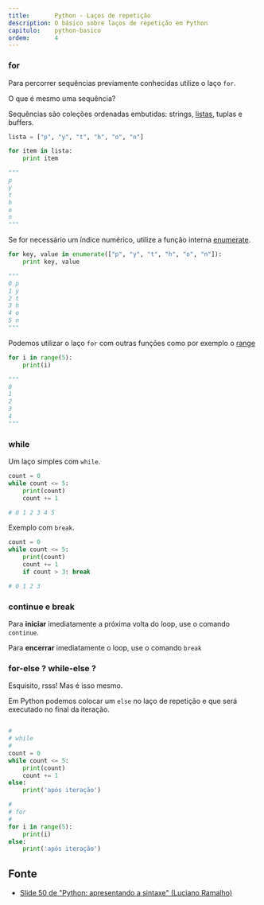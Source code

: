 ```yaml
---
title:       Python - Laços de repetição
description: O básico sobre laços de repetição em Python
capitulo:    python-basico
ordem:       4
---
```


### for

Para percorrer sequências previamente conhecidas utilize o laço `for`.

O que é mesmo uma sequência?

Sequências são coleções ordenadas embutidas: strings, [listas](/python/listas/), tuplas e buffers.

```python
lista = ["p", "y", "t", "h", "o", "n"]

for item in lista:
    print item

"""
p
y
t
h
o
n
"""
```

Se for necessário um índice numérico, utilize a função interna [enumerate](/python/built-in/enumerate).

```python
for key, value in enumerate(["p", "y", "t", "h", "o", "n"]):
    print key, value

"""
0 p
1 y
2 t
3 h
4 o
5 n
"""
```

Podemos utilizar o laço `for` com outras funções como por exemplo o [range]()

```python
for i in range(5):
    print(i)

"""
0
1
2
3
4
"""
```



### while

Um laço simples com `while`.

```python
count = 0
while count <= 5:
    print(count)
    count += 1

# 0 1 2 3 4 5
```

Exemplo com `break`.

```python
count = 0
while count <= 5:
    print(count)
    count += 1
    if count > 3: break

# 0 1 2 3
```



### continue e break

Para __iniciar__ imediatamente a próxima volta do loop, use o comando `continue`.

Para __encerrar__ imediatamente o loop, use o comando `break`




### for-else ? while-else ?

Esquisito, rsss! Mas é isso mesmo.

Em Python podemos colocar um `else` no laço de repetição e que será executado no final da iteração.

```python

#
# while
#
count = 0
while count <= 5:
    print(count)
    count += 1
else:
    print('após iteração')

#
# for
#
for i in range(5):
    print(i)
else:
    print('após iteração')
```


Fonte
---

- [Slide 50 de "Python: apresentando a sintaxe" (Luciano Ramalho)](https://github.com/pythonprobr/pypratico/raw/master/academia/py_sintaxe.pdf)
